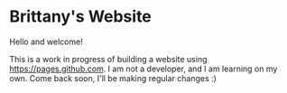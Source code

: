 # Brittany's Website
  
Hello and welcome!

This is a work in progress of building a website using https://pages.github.com. I am not a developer, and I am learning on my own. Come back soon, I'll be making regular changes :) 
